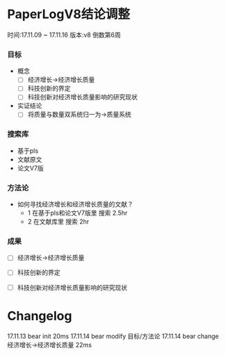 # PaperLogV8结论调整
时间:17.11.09 ~ 17.11.16
版本:v8
倒数第6周

### 目标
- 概念
    + [ ] 经济增长->经济增长质量
    + [ ] 科技创新的界定
    + [ ] 科技创新对经济增长质量影响的研究现状
- 实证结论
    + [ ] 将质量与数量双系统归一为->质量系统

### 搜索库
- 基于pls
- 文献原文
- 论文V7版

### 方法论
- 如何寻找经济增长和经济增长质量的文献？
    + 1 在基于pls和论文V7版里 搜索 2.5hr
    + 2 在文献库里 搜索 2hr

### 成果
- [ ] 经济增长->经济增长质量
- [ ] 科技创新的界定
- [ ] 科技创新对经济增长质量影响的研究现状


# Changelog
17.11.13 bear init 20ms
17.11.14 bear modify 目标/方法论
17.11.14 bear change 经济增长->经济增长质量 22ms
